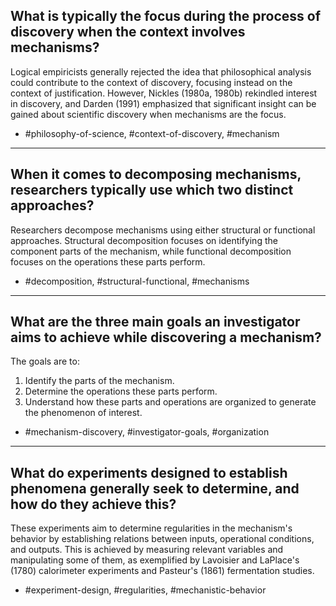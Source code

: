## What is typically the focus during the process of discovery when the context involves mechanisms?
  
Logical empiricists generally rejected the idea that philosophical analysis could contribute to the context of discovery, focusing instead on the context of justification. However, Nickles (1980a, 1980b) rekindled interest in discovery, and Darden (1991) emphasized that significant insight can be gained about scientific discovery when mechanisms are the focus.

- #philosophy-of-science, #context-of-discovery, #mechanism

--------------------
  
## When it comes to decomposing mechanisms, researchers typically use which two distinct approaches?

Researchers decompose mechanisms using either structural or functional approaches. Structural decomposition focuses on identifying the component parts of the mechanism, while functional decomposition focuses on the operations these parts perform.

- #decomposition, #structural-functional, #mechanisms

--------------------

## What are the three main goals an investigator aims to achieve while discovering a mechanism?

The goals are to:
1. Identify the parts of the mechanism.
2. Determine the operations these parts perform.
3. Understand how these parts and operations are organized to generate the phenomenon of interest.

- #mechanism-discovery, #investigator-goals, #organization

--------------------

## What do experiments designed to establish phenomena generally seek to determine, and how do they achieve this?

These experiments aim to determine regularities in the mechanism's behavior by establishing relations between inputs, operational conditions, and outputs. This is achieved by measuring relevant variables and manipulating some of them, as exemplified by Lavoisier and LaPlace's (1780) calorimeter experiments and Pasteur's (1861) fermentation studies.

- #experiment-design, #regularities, #mechanistic-behavior